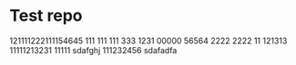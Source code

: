 # Test repo

121111222111154645
111
111
111
333
1231
00000
56564
2222
2222
11
121313
11111213231
11111
sdafghj
111232456
sdafadfa
